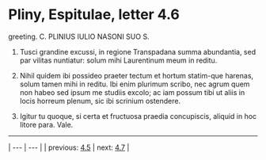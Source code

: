 # Pliny, Espitulae, letter 4.6

greeting. C. PLINIUS IULIO NASONI SUO S.



1. Tusci grandine excussi, in regione Transpadana summa abundantia, sed par vilitas nuntiatur: solum mihi Laurentinum meum in reditu.



2. Nihil quidem ibi possideo praeter tectum et hortum statim-que harenas, solum tamen mihi in reditu. Ibi enim plurimum scribo, nec agrum quem non habeo sed ipsum me studiis excolo; ac iam possum tibi ut aliis in locis horreum plenum, sic ibi scrinium ostendere.



3. Igitur tu quoque, si certa et fructuosa praedia concupiscis, aliquid in hoc litore para. Vale.



---

| --- | --- |
| previous: [4.5](../4.5/) | next: [4.7](../4.7/) |